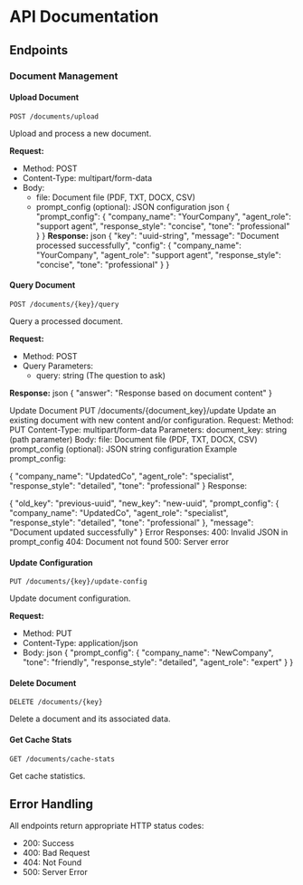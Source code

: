 # API Documentation

## Endpoints

### Document Management

#### Upload Document
`POST /documents/upload`

Upload and process a new document.

**Request:**
- Method: POST
- Content-Type: multipart/form-data
- Body:
  - file: Document file (PDF, TXT, DOCX, CSV)
  - prompt_config (optional): JSON configuration
json
{
"prompt_config": {
"company_name": "YourCompany",
"agent_role": "support agent",
"response_style": "concise",
"tone": "professional"
}
}
**Response:**
json
{
"key": "uuid-string",
"message": "Document processed successfully",
"config": {
"company_name": "YourCompany",
"agent_role": "support agent",
"response_style": "concise",
"tone": "professional"
}
}

#### Query Document
`POST /documents/{key}/query`

Query a processed document.

**Request:**
- Method: POST
- Query Parameters:
  - query: string (The question to ask)

**Response:**
json
{
"answer": "Response based on document content"
}

Update Document
PUT /documents/{document_key}/update
Update an existing document with new content and/or configuration.
Request:
Method: PUT
Content-Type: multipart/form-data
Parameters:
document_key: string (path parameter)
Body:
file: Document file (PDF, TXT, DOCX, CSV)
prompt_config (optional): JSON string configuration
Example prompt_config:

{
    "company_name": "UpdatedCo",
    "agent_role": "specialist",
    "response_style": "detailed",
    "tone": "professional"
}
Response:

{
    "old_key": "previous-uuid",
    "new_key": "new-uuid",
    "prompt_config": {
        "company_name": "UpdatedCo",
        "agent_role": "specialist",
        "response_style": "detailed",
        "tone": "professional"
    },
    "message": "Document updated successfully"
}
Error Responses:
400: Invalid JSON in prompt_config
404: Document not found
500: Server error



#### Update Configuration
`PUT /documents/{key}/update-config`

Update document configuration.

**Request:**
- Method: PUT
- Content-Type: application/json
- Body:
json
{
"prompt_config": {
"company_name": "NewCompany",
"tone": "friendly",
"response_style": "detailed",
"agent_role": "expert"
}
}

#### Delete Document
`DELETE /documents/{key}`

Delete a document and its associated data.

#### Get Cache Stats
`GET /documents/cache-stats`

Get cache statistics.

## Error Handling
All endpoints return appropriate HTTP status codes:
- 200: Success
- 400: Bad Request
- 404: Not Found
- 500: Server Error
